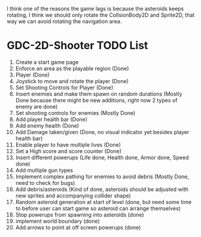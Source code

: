 I think one of the reasons the game lags is because the asteroids keeps rotating, I think we should only rotate the CollsionBody2D and Sprite2D, that way we can avoid rotating the navigation area.

# GDC-2D-Shooter TODO List

1. Create a start game page
2. Enforce an area as the playable region (Done)
3. Player (Done)
4. Joystick to move and rotate the player (Done)
5. Set Shooting Controls for Player (Done)
6. Insert enemies and make them spawn on random durations (Mostly Done because there might be new additions, right now 2 types of enemy are done)
7. Set shooting controls for enemies (Mostly Done)
8. Add player health bar (Done)
9. Add enemy health (Done)
10. Add Damage taken/given (Done, no visual indicator yet besides player health bar)
11. Enable player to have multiple lives (Done)
12. Set a High score and score counter (Done)
13. Insert different powerups (Life done, Health done, Armor done, Speed done)
14. Add multiple gun types
15. Implement complex pathing for enemies to avoid debris (Mostly Done, need to check for bugs)
16. Add debris/asteroids (Kind of done, asteroids should be adjusted with new sprites and accompanying collider shape)
17. Random asteroid generation at start of level (done, but need some time to before user can start game so asteroid can arrange themselves)
18. Stop powerups from spawning into asteroids (done)
19. implement world boundary (done)
20. Add arrows to point at off screen powerups (done)
